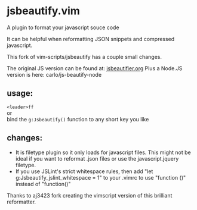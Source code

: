 jsbeautify.vim
==============

A plugin to format your javascript souce code

It can be helpful when reformatting JSON snippets and compressed javascript.


This fork of vim-scripts/jsbeautify has a couple small changes.


The original JS version can be found at: [jsbeautifier.org](http://jsbeautifier.org/)
Plus a Node.JS version is here: carlo/js-beautify-node

usage:
------

  `<leader>ff`  
or  
  bind the `g:Jsbeautify()` function to any short key you like  


changes:
-------

- It is filetype plugin so it only loads for javascript files. This might not be ideal if you want to reformat .json files or use the javascript.jquery filetype.  
- If you use JSLint's strict whitespace rules, then add "let g:Jsbeautify_jslint_whitespace = 1" to your .vimrc to use "function ()" instead of "function()"  


Thanks to aj3423 fork creating the vimscript version of this brilliant reformatter.
